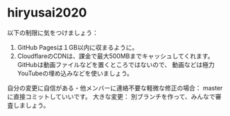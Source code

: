 # hiryusai2020

以下の制限に気をつけましょう：
1. GitHub Pagesは１GB以内に収まるように。
2. CloudflareのCDNは、課金で最大500MBまでキャッシュしてくれます。
GitHubは動画ファイルなどを置くところではないので、
動画などは極力YouTubeの埋め込みなどを使いましょう。

自分の変更に自信がある・他メンバーに連絡不要な軽微な修正の場合：
masterに直接コミットしていいです。
大きな変更：
別ブランチを作って、みんなで審査しましょう。
